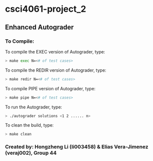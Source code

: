 # csci4061-project_2 #

## Enhanced Autograder ##

### To Compile: ###

To compile the EXEC version of Autograder, type:

```zsh
> make exec N=<# of test cases>
```

To compile the REDIR version of Autograder, type:

```zsh
> make redir N=<# of test cases>
```

To compile PIPE version of Autograder, type:

```zsh
> make pipe N=<# of test cases>

```

To run the Autograder, type:

```zsh
> ./autograder solutions <1 2 ...... n>
```

To clean the build, type:

```zsh
> make clean
```

### Created by: Hongzheng Li (li003458) & Elias Vera-Jimenez (veraj002), Group 44 ###
